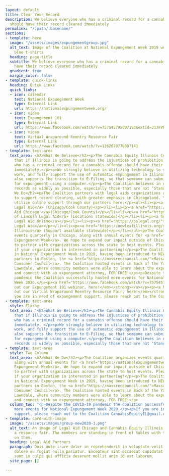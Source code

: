 ```yaml
---
layout: default
title: Clear Your Record
description: We believe everyone who has a criminal record for a cannabis offense
  should have their record cleared immediately
permalink: "/:path/:basename/"
sections:
- template: hero
  image: "/assets/images/expungementgroup.jpg"
  alt_text: Image of the Coalition at National Expungement Week 2019 wearing matching
    blue t-shirts
  heading: page-title
  subtitle: We believe everyone who has a criminal record for a cannabis offense should
    have their record cleared immediately
  gradient: true
  margin_color: false
- template: quick-links
  heading: Quick Links
  quick_links:
  - icon: calendar
    text: National Expungement Week
    type: External Link
    url: https://nationalexpungementweek.org/
  - icon: video
    text: Expungement 101
    type: External Link
    url: https://www.facebook.com/watch/?v=757545795007193&extid=317FVRy2rHqdpH0D
  - icon: video
    text: Virtual Wraparound Reentry Resource Fair
    type: External Link
    url: https://www.facebook.com/watch/?v=1262070770807141
- template: text-area
  text_area: <h2>What We Believe</h2><p>The Cannabis Equity Illinois Coalition believes
    that if Illinois is going to address the injustices of prohibition, then everyone
    who has a criminal record for a cannabis offense should have their record cleared
    immediately.</p><p>We strongly believe in utilizing technology to support this
    work, and fully support the use of automatic expungement in Illinois. The Coalition
    also supports the transition to E-Filing, so that someone can submit their petition
    for expungement using a computer.</p><p>The Coalition believes in expunging cannabis
    records as widely as possible, especially those that are not ‘Stand-alone’ offenses.</p><h2>What
    We Do</h2><p>The Coalition partners with legal aids organizations across the state
    to support record clearing, with greater emphasis in Chicagoland. You can also
    utilize online support through our partners here:</p><ul><li><p><a href="https://www.cgla.net/get-legal-help">Cabrini-Green
    Legal Aid</a> (Chicago/Cook County)</p></li><li><p><a href="https://www.legalaidchicago.org/get-help/">Legal
    Aid Chicago </a>(Chicago/Cook County)</p></li><li><p><a href="https://lincolnlegal.org/apply-for-legal-services/">Land
    of Lincoln Legal Aid</a> (Locations statewide)</p></li><li><p><a href="https://www.illinoislegalaid.org/legal-information/expunging-or-sealing-criminal-record">Illinois
    Legal Aid Online</a></p></li><li><p><a href="https://pslegal.org/">Prairie State
    Legal Aid</a></p></li><li><p><a href="https://newleafillinois.org/s/">New Leaf
    Illinois</a> (Support available statewide)</p></li></ul><p>The Coalition organizes
    events quarterly in Chicago, along with annual events for <a href="https://nationalexpungementweek.org/">National
    Expungement Week</a>. We hope to expand our impact outside of Chicagoland, and
    to partner with organizations across the state to host events. Please reach out
    if your organization in interested in partnering!</p><p>The Coalition got involved
    in National Expungement Week in 2019, having been introduced to NEW through our
    partners in Boston, the <a href="https://massreccouncil.com/">Massachusetts Recreational
    Consumer Council</a>. The Coalition hosted events in Back of the Yards and North
    Lawndale, where community members were able to learn about the expungement process
    and connect with an expungement attorney, FOR FREE!</p><p>Despite the COVID-19
    pandemic the Coalition successfully hosted more events for National Expungement
    Week 2020.</p><p><a href="https://www.facebook.com/watch/?v=757545795007193&amp;extid=317FVRy2rHqdpH0D"><strong><em>Check
    out our Expungement 101 webinar, here!</em></strong></a></p><p><a href="https://www.facebook.com/watch/?v=1262070770807141"><strong><em>Check
    out our Virtual Wraparound Reentry Resource Fair, here!</em></strong></a></p><p>If
    you are in need of expungement support, please reach out to the Coalition CannabisEquityIL@gmail.com.</p>
- template: text-area
  style: Flashy
  text_area: "<h2>What We Believe</h2><p>The Cannabis Equity Illinois Coalition believes
    that if Illinois is going to address the injustices of prohibition, then everyone
    who has a criminal record for a cannabis offense should have their record cleared
    immediately. </p><p>We strongly believe in utilizing technology to support this
    work, and fully support the use of automatic expungement in Illinois. The Coalition
    also supports the transition to E-Filing, so that someone can submit their petition
    for expungement using a computer.</p><p>The Coalition believes in expunging cannabis
    records as widely as possible, especially those that are not ‘Stand-alone’ offenses.</p>"
- template: text-area
  style: Two Column
  text_area: <h2>What We Do</h2><p>The Coalition organizes events quarterly in Chicago,
    along with annual events for <a href="https://nationalexpungementweek.org/">National
    Expungement Week</a>. We hope to expand our impact outside of Chicagoland, and
    to partner with organizations across the state to host events. Please reach out
    if your organization in interested in partnering!</p><p>The Coalition got involved
    in National Expungement Week in 2019, having been introduced to NEW through our
    partners in Boston, the <a href="https://massreccouncil.com/">Massachusetts Recreational
    Consumer Council</a>. The Coalition hosted events in Back of the Yards and North
    Lawndale, where community members were able to learn about the expungement process
    and connect with an expungement attorney, FOR FREE!</p>
  column_two: "<p>Despite the COVID-19 pandemic the Coalition successfully hosted
    more events for National Expungement Week 2020.</p><p>If you are in need of expungement
    support, please reach out to the Coalition CannabisEquityIL@gmail.com.</p>"
- template: card-with-image
  image: "/assets/images/group-new2020-1.png"
  alt_text: An image of Legal Aid Chicago and Cannabis Equity Illinois Coalition at
    a resource fair. The members are standing in front of tables with their logos
    on them.
  heading: Legal Aid Partners
  paragraph: Duis aute irure dolor in reprehenderit in voluptate velit esse cillum
    dolore eu fugiat nulla pariatur. Excepteur sint occaecat cupidatat non proident,
    sunt in culpa qui officia deserunt mollit anim id est laborum.
  site_page: []

---
```

